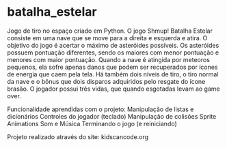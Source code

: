 # batalha_estelar
Jogo de tiro no espaço criado em Python. O jogo Shmup! Batalha Estelar consiste em uma nave que se move para a direita e esquerda e atira. 
O objetivo do jogo é acertar o máximo de asteróides possíveis. 
Os asteróides possuem pontuação diferentes, sendo os maiores com menor pontuação e menores com maior pontuação. 
Quando a nave é atingida por meteoros pequenos, ela sofre apenas danos que podem ser recuperados por ícones de energia que caem pela tela. 
Há também dois níveis de tiro, o tiro normal da nave e o bônus que dois disparos adquiridos pelo resgate do ícone brasão. 
O jogador possui três vidas, que quando esgotadas levam ao game over.

Funcionalidade aprendidas com o projeto:
Manipulação de listas e dicionários
Controles do jogador (teclado) 
Manipulação de colisões 
Sprite Animations 
Som e Música 
Terminando o jogo (e reiniciando)

Projeto realizado através do site: kidscancode.org
